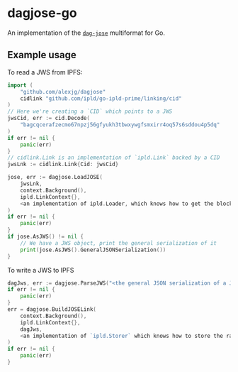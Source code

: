 # dagjose-go

An implementation of the [`dag-jose`](https://github.com/ipld/specs/pull/269) multiformat for Go. 

## Example usage

To read a JWS from IPFS:

```go
import (
    "github.com/alexjg/dagjose" 
    cidlink "github.com/ipld/go-ipld-prime/linking/cid"
)
// Here we're creating a `CID` which points to a JWS
jwsCid, err := cid.Decode(
    "bagcqcerafzecmo67npzj56gfyukh3tbwxywgfsmxirr4oq57s6sddou4p5dq"
)
if err != nil {
    panic(err)
}
// cidlink.Link is an implementation of `ipld.Link` backed by a CID
jwsLnk := cidlink.Link{Cid: jwsCid}

jose, err := dagjose.LoadJOSE(
    jwsLnk,
    context.Background(),
    ipld.LinkContext{},
    <an implementation of ipld.Loader, which knows how to get the block data from IPFS>,
)
if err != nil {
    panic(err)
}
if jose.AsJWS() != nil {
    // We have a JWS object, print the general serialization of it
    print(jose.AsJWS().GeneralJSONSerialization())
}
```

To write a JWS to IPFS

```go
dagJws, err := dagjose.ParseJWS("<the general JSON serialization of a JWS>")
if err != nil {
    panic(err)
}
err = dagjose.BuildJOSELink(
    context.Background(),
    ipld.LinkContext{},
    dagJws,
    <an implementation of `ipld.Storer` which knows how to store the raw block data>
)
if err != nil {
    panic(err)
}
```
